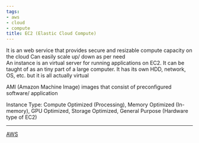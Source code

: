```yaml
---
tags:
- aws
- cloud
- compute
title: EC2 (Elastic Cloud Compute)
---
```


It is an web service that provides secure and resizable compute capacity on the cloud   Can easily scale up/ down as per need  
An instance is an virtual server for running applications on EC2. It can be taught of as an tiny part of a large computer. It has its own HDD, network, OS, etc. but it is all actually virtual

AMI (Amazon Machine Image) images that consist of preconfigured software/ application

Instance Type: Compute Optimized (Processing), Memory Optimized (In-memory), GPU Optimized, Storage Optimized, General Purpose (Hardware type of EC2)

---

[AWS](../aws.md)